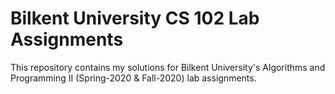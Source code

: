 # Bilkent University CS 102 Lab Assignments

This repository contains my solutions for Bilkent University's Algorithms and Programming II (Spring-2020 & Fall-2020) lab assignments.

